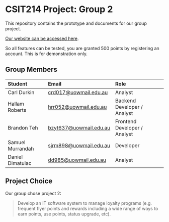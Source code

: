 # CSIT214 Project: Group 2
This repository contains the prototype and documents for our group project.

[Our website can be accessed here](https://brandontehzy.wixsite.com/website).

So all features can be tested, you are granted 500 points by registering an account. This is for demonstration only.

## Group Members
|Student|Email|Role|
|:---|:--|:---|
|Carl Durkin|crd017@uowmail.edu.au|Analyst|
|Hallam Roberts|hrr052@uowmail.edu.au|Backend Developer / Analyst|
|Brandon Teh|bzyt637@uowmail.edu.au|Frontend Developer / Analyst|
|Samuel Murrandah|sjrm898@uowmail.edu.au|Developer|
|Daniel Dimatulac|dd985@uowmail.edu.au|Analyst|

## Project Choice
Our group chose project 2:
> Develop an IT software system to manage loyalty programs (e.g. frequent flyer points and rewards including a wide range of ways to earn points, use points, status upgrade, etc).
